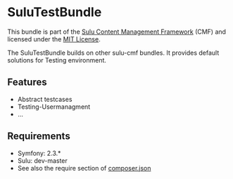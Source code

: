 SuluTestBundle
=================

This bundle is part of the [Sulu Content Management Framework](https://github.com/sulu-cmf/sulu-standard) (CMF) and licensed under the [MIT License](https://github.com/sulu-cmf/SuluTestBundle/blob/develop/LICENSE).

The SuluTestBundle builds on other sulu-cmf bundles. It provides default solutions for Testing environment.

## Features

* Abstract testcases
* Testing-Usermanagment
* ...

## Requirements

* Symfony: 2.3.*
* Sulu: dev-master
* See also the require section of [composer.json](https://github.com/sulu-cmf/SuluTestBundle/blob/develop/composer.json)

